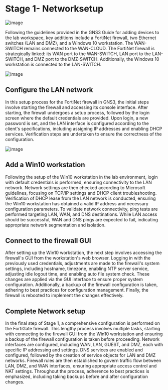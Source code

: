 # Stage 1- Networksetup

![image](https://github.com/fabianreyyes/Networking-Tools-and-Technology-Capstone-Project/assets/165975783/5176e6f6-0b7e-4135-9253-1a1efecfc0b4)

Following the guidelines provided in the GNS3 Guide for adding devices to the lab workspace, key additions include a FortiNet firewall, two Ethernet switches (LAN and DMZ), and a Windows 10 workstation. The WAN-SWITCH remains connected to the WAN-CLOUD. The FortiNet firewall is strategically linked: its WAN port to the WAN-SWITCH, LAN port to the LAN-SWITCH, and DMZ port to the DMZ-SWITCH. Additionally, the Windows 10 workstation is connected to the LAN-SWITCH.

![image](https://github.com/fabianreyyes/Networking-Tools-and-Technology-Capstone-Project/assets/165975783/4a8e1460-526e-497b-9296-499696bbb2c5)

## Configure the LAN network
In this setup process for the FortiNet firewall in GNS3, the initial steps involve starting the firewall and accessing its console interface. After starting, the firewall undergoes a setup process, followed by the login screen where the default credentials are provided. Upon login, a new password is set, and the LAN interface is configured according to the client's specifications, including assigning IP addresses and enabling DHCP services. Verification steps are undertaken to ensure the correctness of the configuration.

![image](https://github.com/fabianreyyes/Networking-Tools-and-Technology-Capstone-Project/assets/165975783/e7d389fe-f24c-475c-b2eb-91757f79aba6)


## Add a Win10 workstation 
Following the setup of the Win10 workstation in the lab environment, login with default credentials is performed, ensuring connectivity to the LAN network. Network settings are then checked according to Microsoft guidelines, focusing on TCP/IP settings and DHCP client troubleshooting. Verification of DHCP lease from the LAN network is conducted, ensuring the Win10 workstation has obtained a valid IP address and necessary configuration parameters. To validate network connectivity, ping tests are performed targeting LAN, WAN, and DNS destinations. While LAN access should be successful, WAN and DNS pings are expected to fail, indicating appropriate network segmentation and isolation.

## Connect to the firewall GUI 
After setting up the Win10 workstation, the next step involves accessing the firewall's GUI from the workstation's web browser. Logging in with the previously used credentials, adjustments are made to the firewall's system settings, including hostname, timezone, enabling NTP server service, adjusting idle logout time, and enabling auto file system check. These changes are applied via the GUI interface to ensure proper system configuration. Additionally, a backup of the firewall configuration is taken, adhering to best practices for configuration management. Finally, the firewall is rebooted to implement the changes effectively.

## Complete Network setup
In the final step of Stage 1, a comprehensive configuration is performed on the FortiGate firewall. This lengthy process involves multiple tasks, starting with connecting to the firewall GUI from the Win10 workstation and ensuring a backup of the firewall configuration is taken before proceeding. Network interfaces are configured, including WAN, LAN, GUEST, and DMZ, each with specific IP addressing and settings. DNS services are enabled and configured, followed by the creation of service objects for LAN and DMZ networks. Firewall rules are then established to govern traffic flow between LAN, DMZ, and WAN interfaces, ensuring appropriate access control and NAT settings. Throughout the process, adherence to best practices is emphasized, including taking backups before and after configuration changes.

